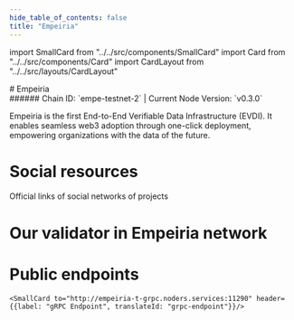 ```yaml
---
hide_table_of_contents: false
title: "Empeiria"
---
```


import SmallCard from "../../src/components/SmallCard"
import Card from "../../src/components/Card"
import CardLayout from "../../src/layouts/CardLayout"

<div class="h1-with-icon icon-empeiria">
# Empeiria
</div>
###### Chain ID: `empe-testnet-2` | Current Node Version: `v0.3.0`


Empeiria is the first End-to-End Verifiable Data Infrastructure (EVDI). It enables seamless web3 adoption through one-click deployment, empowering organizations with the data of the future.

# Social resources
Official links of social networks of projects

<CardLayout autoFitEnabled={false}>
    <SmallCard to="https://empe.io/" header={{label: "Website", translateId: "social-telegram"}} iconPath="img/website-icon.svg"/>
    <SmallCard to="https://github.com/empe-io" header={{label: "GitHub", translateId: "social-telegram"}} iconPath="img/github-icon.svg"/>
    <SmallCard to="https://discord.gg/crossfi" header={{label: "Discord", translateId: "social-telegram"}} iconPath="img/discord-icon.svg"/>
    <SmallCard to="https://twitter.com/empe_io" header={{label: "X", translateId: "social-telegram"}} iconPath="img/x-icon.svg"/>
    <SmallCard to="https://t.me/web3Empeiria" header={{label: "Telegram", translateId: "social-telegram"}} iconPath="img/telegram-icon.svg"/>
</CardLayout>

# Our validator in Empeiria network

<CardLayout autoFitEnabled={true}>
    <Card
        to="https://explorer.stavr.tech/Empeiria-Testnet/staking/empevaloper1wmqc6ak6st207q69qdatp6fpr0x6r6ekk4km9v"
        header={{
            label: "[NODERS]TEAM",
            translateId: "development-setup",
        }}
        body={{
            label: "Trusted blockchain validator",
        }}
        iconPath="img/kotlin-icon.svg"
    />
</CardLayout>

# Public endpoints

<CardLayout autoFitEnabled={true}>
    <SmallCard to="https://empeiria-t-rpc.noders.services" header={{label: "RPC Endpoint", translateId: "rpc-endpoint"}}/>
    <SmallCard to="https://empeiria-t-api.noders.services" header={{label: "API Endpoint", translateId: "api-endpoint"}}/>
    
    <SmallCard to="http://empeiria-t-grpc.noders.services:11290" header={{label: "gRPC Endpoint", translateId: "grpc-endpoint"}}/>
</CardLayout>